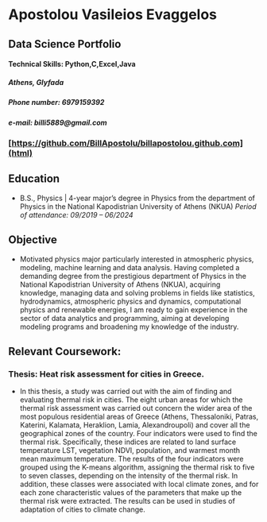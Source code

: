 # Apostolou Vasileios Evaggelos 
## Data Science Portfolio
#### Technical Skills: Python,C,Excel,Java 
##### _Athens, Glyfada_
##### _Phone number: 6979159392_
##### _e-mail: billi5889@gmail.com_
### [https://github.com/BillApostolu/billapostolou.github.com](html) 
## Education	        		
- B.S., Physics | 4-year major’s degree in Physics from the department of Physics in the National Kapodistrian University of Athens (NKUA) _Period of attendance: 09/2019 – 06/2024_

## Objective
- Motivated physics major particularly interested in atmospheric physics, modeling,  machine learning and data analysis. Having completed a demanding degree from the prestigious department of Physics in the National Kapodistrian University of Athens (NKUA), acquiring knowledge, managing data and solving problems in fields like statistics, hydrodynamics, atmospheric physics and dynamics, computational physics and renewable energies, I am ready to gain experience in the sector of data analytics and programming, aiming at developing modeling programs and broadening my knowledge of the industry.

## Relevant Coursework:
### Thesis: Heat risk assessment for cities in Greece.
- In this thesis, a study was carried out with the aim of finding and evaluating thermal risk in cities. The eight urban areas for which the thermal risk assessment was carried out concern the wider area of the most populous residential areas of Greece (Athens, Thessaloniki, Patras, Katerini, Kalamata, Heraklion, Lamia, Alexandroupoli) and cover all the geographical zones of the country. Four indicators were used to find the thermal risk. Specifically, these indices are related to land surface temperature LST, vegetation NDVI, population, and warmest month mean maximum temperature. The results of the four indicators were grouped using the K-means algorithm, assigning the thermal risk to five to seven classes, depending on the intensity of the thermal risk. In addition, these classes were associated with local climate zones, and for each zone characteristic values of the parameters that make up the thermal risk were extracted. The results can be used in studies of adaptation of cities to climate change.

